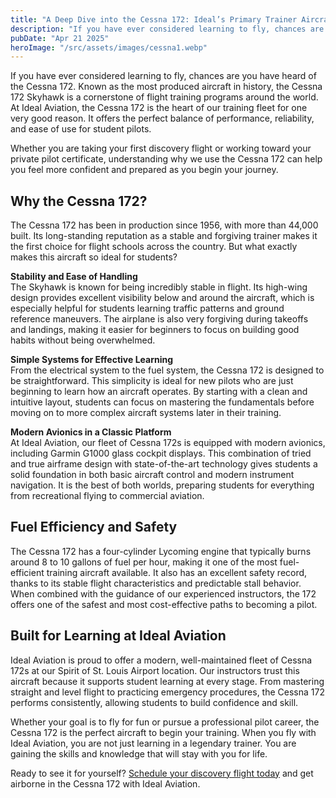 ```yaml
---
title: "A Deep Dive into the Cessna 172: Ideal’s Primary Trainer Aircraft"
description: "If you have ever considered learning to fly, chances are you have heard of the Cessna 172. Known as the most produced aircraft in history, the Cessna 172 Skyhawk is a cornerstone of flight training programs around the world. At Ideal Aviation, the Cessna 172 is the heart of our training fleet for one very good reason. It offers the perfect balance of performance, reliability, and ease of use for student pilots."
pubDate: "Apr 21 2025"
heroImage: "/src/assets/images/cessna1.webp"
---
```


If you have ever considered learning to fly, chances are you have heard of the Cessna 172. Known as the most produced aircraft in history, the Cessna 172 Skyhawk is a cornerstone of flight training programs around the world. At Ideal Aviation, the Cessna 172 is the heart of our training fleet for one very good reason. It offers the perfect balance of performance, reliability, and ease of use for student pilots.

Whether you are taking your first discovery flight or working toward your private pilot certificate, understanding why we use the Cessna 172 can help you feel more confident and prepared as you begin your journey.

## Why the Cessna 172?

The Cessna 172 has been in production since 1956, with more than 44,000 built. Its long-standing reputation as a stable and forgiving trainer makes it the first choice for flight schools across the country. But what exactly makes this aircraft so ideal for students?

**Stability and Ease of Handling**  
The Skyhawk is known for being incredibly stable in flight. Its high-wing design provides excellent visibility below and around the aircraft, which is especially helpful for students learning traffic patterns and ground reference maneuvers. The airplane is also very forgiving during takeoffs and landings, making it easier for beginners to focus on building good habits without being overwhelmed.

**Simple Systems for Effective Learning**  
From the electrical system to the fuel system, the Cessna 172 is designed to be straightforward. This simplicity is ideal for new pilots who are just beginning to learn how an aircraft operates. By starting with a clean and intuitive layout, students can focus on mastering the fundamentals before moving on to more complex aircraft systems later in their training.

**Modern Avionics in a Classic Platform**  
At Ideal Aviation, our fleet of Cessna 172s is equipped with modern avionics, including Garmin G1000 glass cockpit displays. This combination of tried and true airframe design with state-of-the-art technology gives students a solid foundation in both basic aircraft control and modern instrument navigation. It is the best of both worlds, preparing students for everything from recreational flying to commercial aviation.

## Fuel Efficiency and Safety

The Cessna 172 has a four-cylinder Lycoming engine that typically burns around 8 to 10 gallons of fuel per hour, making it one of the most fuel-efficient training aircraft available. It also has an excellent safety record, thanks to its stable flight characteristics and predictable stall behavior. When combined with the guidance of our experienced instructors, the 172 offers one of the safest and most cost-effective paths to becoming a pilot.

## Built for Learning at Ideal Aviation

Ideal Aviation is proud to offer a modern, well-maintained fleet of Cessna 172s at our Spirit of St. Louis Airport location. Our instructors trust this aircraft because it supports student learning at every stage. From mastering straight and level flight to practicing emergency procedures, the Cessna 172 performs consistently, allowing students to build confidence and skill.

Whether your goal is to fly for fun or pursue a professional pilot career, the Cessna 172 is the perfect aircraft to begin your training. When you fly with Ideal Aviation, you are not just learning in a legendary trainer. You are gaining the skills and knowledge that will stay with you for life.

Ready to see it for yourself? [Schedule your discovery flight today](/discovery-flight) and get airborne in the Cessna 172 with Ideal Aviation.
